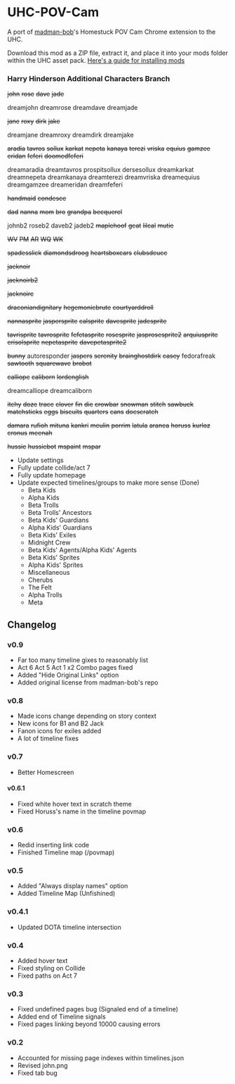 # UHC-POV-Cam

A port of [madman-bob](https://github.com/madman-bob/Homestuck-POV-Cam)'s Homestuck POV Cam Chrome extension to the UHC.

Download this mod as a ZIP file, extract it, and place it into your mods folder within the UHC asset pack. [Here's a guide for installing mods](https://github.com/Bambosh/unofficial-homestuck-collection/blob/main/MODDING.md#installing-mods)

### Harry Hinderson Additional Characters Branch

~~john~~
~~rose~~
~~dave~~
~~jade~~

dreamjohn
dreamrose
dreamdave
dreamjade

~~jane~~
~~roxy~~
~~dirk~~
~~jake~~

dreamjane
dreamroxy
dreamdirk
dreamjake

~~aradia~~
~~tavros~~
~~sollux~~
~~karkat~~
~~nepeta~~
~~kanaya~~
~~terezi~~
~~vriska~~
~~equius~~
~~gamzee~~
~~eridan~~
~~feferi~~
~~doomedfeferi~~

dreamaradia
dreamtavros
prospitsollux
dersesollux
dreamkarkat
dreamnepeta
dreamkanaya
dreamterezi
dreamvriska
dreamequius
dreamgamzee
dreameridan
dreamfeferi

~~handmaid~~
~~condesce~~

~~dad~~
~~nanna~~
~~mom~~
~~bro~~
~~grandpa~~
~~becquerel~~

johnb2
roseb2
daveb2
jadeb2
~~maplehoof~~
~~gcat~~
~~lilcal~~
~~mutie~~

~~WV~~
~~PM~~
~~AR~~
~~WQ~~
~~WK~~

~~spadesslick~~
~~diamondsdroog~~
~~heartsboxcars~~
~~clubsdeuce~~

~~jacknoir~~

~~jacknoirb2~~

~~jacknoirc~~

~~draconiandignitary~~
~~hegemonicbrute~~
~~courtyarddroll~~

~~nannasprite~~
~~jaspersprite~~
~~calsprite~~
~~davesprite~~
~~jadesprite~~

~~tavrisprite~~
~~tavrosprite~~
~~fefetasprite~~
~~rosesprite~~
~~jasprosesprite2~~
~~arquiusprite~~
~~erisolsprite~~
~~nepetasprite~~
~~davepetasprite2~~

~~bunny~~
autoresponder
~~jaspers~~
~~serenity~~
~~brainghostdirk~~
~~casey~~
fedorafreak
~~sawtooth~~
~~squarewave~~
~~brobot~~

~~calliope~~
~~caliborn~~
~~lordenglish~~

dreamcalliope
dreamcaliborn

~~itchy~~
~~doze~~
~~trace~~
~~clover~~
~~fin~~
~~die~~
~~crowbar~~
~~snowman~~
~~stitch~~
~~sawbuck~~
~~matchsticks~~
~~eggs~~
~~biscuits~~
~~quarters~~
~~cans~~
~~docscratch~~

~~damara~~
~~rufioh~~
~~mituna~~
~~kankri~~
~~meulin~~
~~porrim~~
~~latula~~
~~aranea~~
~~horuss~~
~~kurloz~~
~~cronus~~
~~meenah~~

~~hussie~~
~~hussiebot~~
~~mspaint~~
~~mspar~~

- Update settings
- Fully update collide/act 7
- Fully update homepage
- Update expected timelines/groups to make more sense (Done)
  - Beta Kids
  - Alpha Kids
  - Beta Trolls
  - Beta Trolls' Ancestors
  - Beta Kids' Guardians
  - Alpha Kids' Guardians
  - Beta Kids' Exiles
  - Midnight Crew
  - Beta Kids' Agents/Alpha Kids' Agents
  - Beta Kids' Sprites
  - Alpha Kids' Sprites
  - Miscellaneous 
  - Cherubs
  - The Felt
  - Alpha Trolls
  - Meta 
    

## Changelog

### v0.9
- Far too many timeline gixes to reasonably list
- Act 6 Act 5 Act 1 x2 Combo pages fixed
- Added "Hide Original Links" option
- Added original license from madman-bob's repo

### v0.8
- Made icons change depending on story context
- New icons for B1 and B2 Jack
- Fanon icons for exiles added
- A lot of timeline fixes

### v0.7
- Better Homescreen

#### v0.6.1
- Fixed white hover text in scratch theme
- Fixed Horuss's name in the timeline povmap

### v0.6
- Redid inserting link code
- Finished Timeline map (/povmap)

### v0.5
- Added "Always display names" option
- Added Timeline Map (Unfishined)

### v0.4.1
- Updated DOTA timeline intersection

### v0.4
- Added hover text
- Fixed styling on Collide
- Fixed paths on Act 7

### v0.3

- Fixed undefined pages bug (Signaled end of a timeline)
- Added end of Timeline signals
- Fixed pages linking beyond 10000 causing errors

### v0.2

- Accounted for missing page indexes within timelines.json
- Revised john.png
- Fixed tab bug
